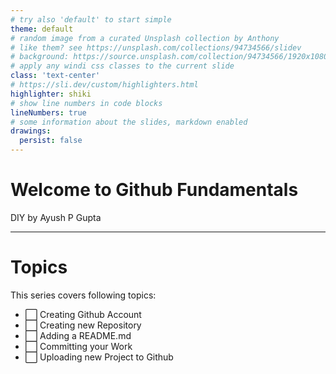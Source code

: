 ```yaml
---
# try also 'default' to start simple
theme: default
# random image from a curated Unsplash collection by Anthony
# like them? see https://unsplash.com/collections/94734566/slidev
# background: https://source.unsplash.com/collection/94734566/1920x1080
# apply any windi css classes to the current slide
class: 'text-center'
# https://sli.dev/custom/highlighters.html
highlighter: shiki
# show line numbers in code blocks
lineNumbers: true
# some information about the slides, markdown enabled
drawings:
  persist: false
---
```


# Welcome to Github Fundamentals

DIY by Ayush P Gupta
<!--
The last comment block of each slide will be treated as slide notes. It will be visible and editable in Presenter Mode along with the slide. [Read more in the docs](https://sli.dev/guide/syntax.html#notes)
-->

---

# Topics

This series covers following topics:

- ⬜ Creating Github Account
- ⬜ Creating new Repository
- ⬜ Adding a README.md
- ⬜ Committing your Work
- ⬜ Uploading new Project to Github

